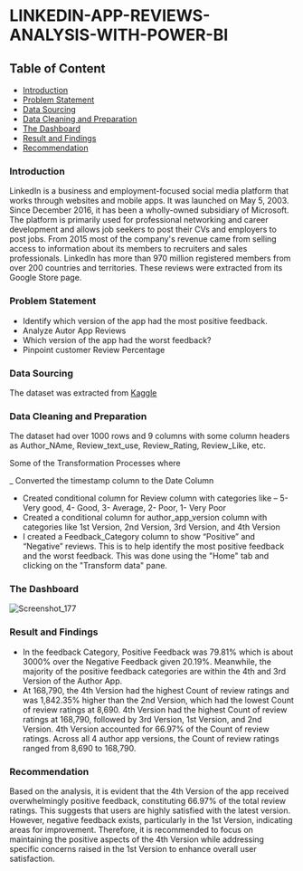 # LINKEDIN-APP-REVIEWS-ANALYSIS-WITH-POWER-BI

## Table of Content
- [Introduction](#introduction)
- [Problem Statement](#problem-statement)
- [Data Sourcing](#data-sourcing)
- [Data Cleaning and Preparation](#data-cleaning-and-preparation)
- [The Dashboard](#the-dashboard)
- [Result and Findings](#result-and-findings)
- [Recommendation](#recommendation)


### Introduction

LinkedIn is a business and employment-focused social media platform that works through websites and mobile apps. It was launched on May 5, 2003. Since December 2016, it has been a wholly-owned subsidiary of Microsoft. The platform is primarily used for professional networking and career development and allows job seekers to post their CVs and employers to post jobs. From 2015 most of the company's revenue came from selling access to information about its members to recruiters and sales professionals. LinkedIn has more than 970 million registered members from over 200 countries and territories.
These reviews were extracted from its Google Store page.

### Problem Statement

- Identify which version of the app had the most positive feedback.
- Analyze Autor App Reviews
- Which version of the app had the worst feedback?
- Pinpoint customer Review Percentage

### Data Sourcing

The dataset was extracted from [Kaggle](https://www.kaggle.com/datasets/bwandowando/320k-linkedin-app-google-store-reviews)

### Data Cleaning and Preparation

The dataset had over 1000 rows and 9 columns with some column headers as Author_NAme, Review_text_use, Review_Rating, Review_Like, etc.

Some of the Transformation Processes where

_ Converted the timestamp column to the Date Column
- Created conditional column for Review column with categories like – 5- Very good, 4- Good, 3- Average, 2- Poor, 1- Very Poor
- Created a conditional column for author_app_version column with categories like 1st Version, 2nd Version,  3rd Version,  and 4th Version
- I created a Feedback_Category column to show “Positive” and “Negative” reviews. This is to help identify the most positive feedback and the worst feedback. This was done using the "Home" tab and clicking on the "Transform data" pane.

### The Dashboard


![Screenshot_177](https://github.com/Solution92/LINKEDIN-APP-REVIEWS-ANALYSIS-WITH-POWER-BI/assets/144762124/cccaf476-87f7-4d20-9e2e-b665d5155f4f)


### Result and Findings

- In the feedback Category, Positive Feedback was 79.81% which is about 3000% over the Negative Feedback given 20.19%. Meanwhile, the majority of the positive feedback categories are within the 4th and 3rd Version of the Author App.
- At 168,790, the 4th Version had the highest Count of review ratings and was 1,842.35% higher than the 2nd Version, which had the lowest Count of review ratings at 8,690.  4th Version had the highest Count of review ratings  at 168,790, followed by 3rd Version, 1st Version, and 2nd Version.  4th Version accounted for 66.97% of the Count of review ratings.  Across all 4 author app versions, the Count of review ratings ranged from 8,690 to 168,790.

### Recommendation

Based on the analysis, it is evident that the 4th Version of the app received overwhelmingly positive feedback, constituting 66.97% of the total review ratings. This suggests that users are highly satisfied with the latest version. 
However, negative feedback exists, particularly in the 1st Version, indicating areas for improvement. Therefore, it is recommended to focus on maintaining the positive aspects of the 4th Version while addressing specific concerns raised in the 1st Version to enhance overall user satisfaction.








